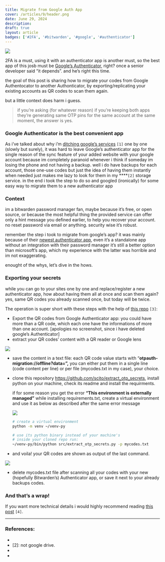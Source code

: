 ```yaml
---
title: Migrate from Google Auth App 
cover: /articles/9/header.png
date: June 29, 2024
description:
draft: true
layout: article
badges: ['#2FA', '#bitwarden', '#google', '#authenticator']
---
```


![](/articles/9/header.png)

2FA is a must, using it with an authenticator app is another must, so the best app of this josb must be [Google’s Authenticator](https://play.google.com/store/apps/details?id=com.google.android.apps.authenticator2&hl=en), right? once a senior developer said “it depends”. and he’s right this time.

the goal of this post is sharing how to migrate your codes from Google Authentocator to another Authonticator, by exporting/replicating your existing accounts as QR codes to scan them again.

but a little context does harm i guess.

> if you’re asking (for whatever reason) if you’re keeping both apps they’re generating same OTP pins for the same account at the same moment, the answer is yes.
>

### Google Authenticator is the best convenient app

As i’ve talked about why i’m [ditching google’s services](https://blog.moghwan.io/articles/ditching-google-overlord) `[1]` one by one (slowly but surely), it was hard to leave Google’s authenticator app for the single reason of the sync feature of your added website with your google account because im completely paranoid whenever i think if someday im losing the phone and not having a backup. well i do have backups for each account, those one-use codes but just the idea of having them instantly when needed just makes me lazy to look for them in my ****`[2]` storage service. in the end i took the step to do so and googled (ironically) for some easy way to migrate them to a new authenticator app

### Context

im a bitwarden password manager fan, maybe because it’s free, or open source, or because the most helpful thing the provided service can offer only a hint message you defined earlier, to help you recover your account. no reset password via email or anything. security wise it’s robust.

remember the step i took to migrate from google’s app? it was mainly because of their [newest authenticator app](https://www.androidauthority.com/bitwarden-authenticator-app-free-open-source-3439120/), even it’s a standalone app without an integration with their password manager it’s still a better option than microsoft’s app, which my experience with the latter was horrible and im not exaggerating.

enought of the whys, let’s dive in the hows.

### Exporting your secrets

while you can go to your sites one by one and replace/register a new authenticator app, how about having them all at once and scan them again? yes, same QR codes you already scanned once, but today will be twice.

The operation is super short with these steps with the help of [this repo](https://github.com/scito/extract_otp_secrets) `[3]`:

- Export the QR codes from Google Authenticator app: you could have more than a QR code, which each one have the informations of more than one account. [apologies no screenshot, since i have deleted google’s Authenticator]
- extract your QR codes’ content with a QR reader or Google lens

![](/articles/9/1.png)

- save the content in a text file: each QR code value starts with “**otpauth-migration://offline?data=”,** you can either put them in a single line (code content per line) or per file (mycodes.txt in my case), your choice.
- clone this repository https://github.com/scito/extract_otp_secrets, install python on your machine, check its readme and install the requirments.

  if for some reason you get the error **“This environment is externally managed”** while installing requirements.txt, create a virtual environment and use it as below as described after the same error message

  ![](/articles/9/2.png)

    ```bash
    # create a virtual environment
    python -m venv ~/venv-py
    
    # use its python binary instead of your machine's
    # inside your cloned repo run:
    ~/venv-py/bin/python src/extract_otp_secrets.py -p mycodes.txt
    ```

- and voila! your QR codes are shown as output of the last command.

![](/articles/9/3.png)

- delete mycodes.txt file after scanning all your codes with your new (hopefully Bitwarden’s) Authenticator app, or save it next to your already backups codes.

### And that’s a wrap!

If you want more technical details i would highly recommend reading [this post](https://shieldplanet.com/extract-secret-keys-from-google-authenticator-qr-code/) `[4]`.

***

### References:
- [1]: https://blog.moghwan.io/articles/ditching-google-overlord
- [2]: not google drive.
- [3]: https://github.com/scito/extract_otp_secrets
- [4]: https://shieldplanet.com/extract-secret-keys-from-google-authenticator-qr-code/